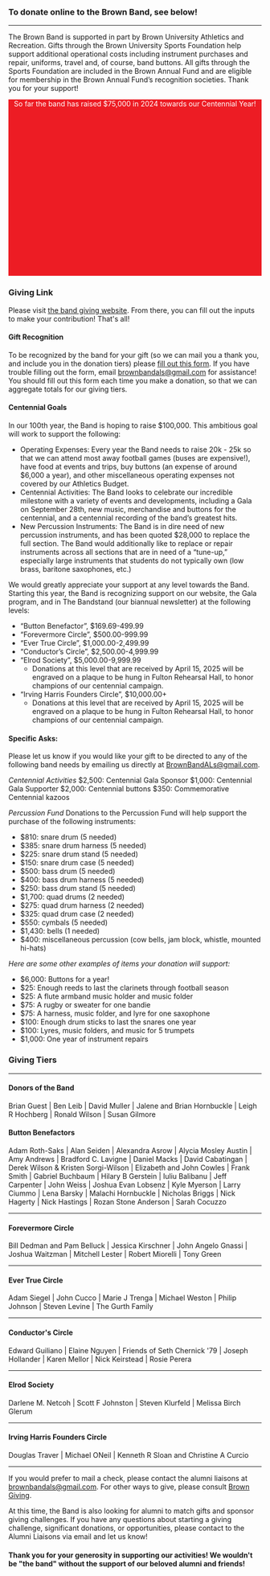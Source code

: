 ### To donate online to the Brown Band, see below!

<hr />

The Brown Band is supported in part by Brown University Athletics and Recreation. Gifts through the Brown University Sports Foundation help support additional operational costs including instrument purchases and repair, uniforms, travel and, of course, band buttons. All gifts through the Sports Foundation are included in the Brown Annual Fund and are eligible for membership in the Brown Annual Fund’s recognition societies. Thank you for your support!

<div style="height: 9%; background-color: #ED1C24; text-align: center; color: white;">
<p>So far the band has raised $75,000 in 2024 towards our Centennial Year!</p>
</div>

### Giving Link

Please visit [the band giving website](https://go.brown.edu/BrownBandGifts). From there, you can fill out the inputs to make your contribution! That's all!

#### Gift Recognition

To be recognized by the band for your gift (so we can mail you a thank you, and include you in the donation tiers) please [fill out this form](https://docs.google.com/forms/d/e/1FAIpQLSfNc-XJn6hrW3V_BmgN7TPr7idzSRKJYyMb6xPNpeySM1MAiA/viewform). If you have trouble filling out the form, email brownbandals@gmail.com for assistance! You should fill out this form each time you make a donation, so that we can aggregate totals for our giving tiers.

#### Centennial Goals

In our 100th year, the Band is hoping to raise $100,000. This ambitious goal will work to support the following:

- Operating Expenses: Every year the Band needs to raise 20k - 25k so that we can attend most away football games (buses are expensive!), have food at events and trips, buy buttons (an expense of around $6,000 a year), and other miscellaneous operating expenses not covered by our Athletics Budget.
- Centennial Activities: The Band looks to celebrate our incredible milestone with a variety of events and developments, including a Gala on September 28th, new music, merchandise and buttons for the centennial, and a centennial recording of the band’s greatest hits.
- New Percussion Instruments: The Band is in dire need of new percussion instruments, and has been quoted $28,000 to replace the full section. The Band would additionally like to replace or repair instruments across all sections that are in need of a “tune-up,” especially large instruments that students do not typically own (low brass, baritone saxophones, etc.)

We would greatly appreciate your support at any level towards the Band. Starting this year, the Band is recognizing support on our website, the Gala program, and in The Bandstand (our biannual newsletter) at the following levels:

- “Button Benefactor”, $169.69-499.99
- “Forevermore Circle”, $500.00-999.99
- “Ever True Circle”, $1,000.00-2,499.99
- “Conductor’s Circle”, $2,500.00-4,999.99
- “Elrod Society”, $5,000.00-9,999.99
  - Donations at this level that are received by April 15, 2025 will be engraved on a plaque to be hung in Fulton Rehearsal Hall, to honor champions of our centennial campaign.
- “Irving Harris Founders Circle”, $10,000.00+
  - Donations at this level that are received by April 15, 2025 will be engraved on a plaque to be hung in Fulton Rehearsal Hall, to honor champions of our centennial campaign.

#### Specific Asks:

Please let us know if you would like your gift to be directed to any of the following band needs by emailing us directly at BrownBandALs@gmail.com.

_Centennial Activities_ $2,500: Centennial Gala Sponsor $1,000: Centennial Gala Supporter $2,000: Centennial buttons $350: Commemorative Centennial kazoos

_Percussion Fund_ Donations to the Percussion Fund will help support the purchase of the following instruments:

- $810: snare drum (5 needed)
- $385: snare drum harness (5 needed)
- $225: snare drum stand (5 needed)
- $150: snare drum case (5 needed)
- $500: bass drum (5 needed)
- $400: bass drum harness (5 needed)
- $250: bass drum stand (5 needed)
- $1,700: quad drums (2 needed)
- $275: quad drum harness (2 needed)
- $325: quad drum case (2 needed)
- $550: cymbals (5 needed)
- $1,430: bells (1 needed)
- $400: miscellaneous percussion (cow bells, jam block, whistle, mounted hi-hats)

_Here are some other examples of items your donation will support:_

- $6,000: Buttons for a year!
- $25: Enough reeds to last the clarinets through football season
- $25: A flute armband music holder and music folder
- $75: A rugby or sweater for one bandie
- $75: A harness, music folder, and lyre for one saxophone
- $100: Enough drum sticks to last the snares one year
- $100: Lyres, music folders, and music for 5 trumpets
- $1,000: One year of instrument repairs

### Giving Tiers

<hr/>

#### Donors of the Band

Brian Guest | Ben Leib | David Muller | Jalene and Brian Hornbuckle | Leigh R Hochberg | Ronald Wilson | Susan Gilmore

#### Button Benefactors

Adam Roth-Saks | Alan Seiden | Alexandra Asrow | Alycia Mosley Austin | Amy Andrews | Bradford C. Lavigne | Daniel Macks | David Cabatingan | Derek Wilson & Kristen Sorgi-Wilson | Elizabeth and John Cowles | Frank Smith | Gabriel Buchbaum | Hilary B Gerstein | Iuliu Balibanu | Jeff Carpenter | John Weiss | Joshua Evan Lobsenz | Kyle Myerson | Larry Ciummo | Lena Barsky | Malachi Hornbuckle | Nicholas Briggs | Nick Hagerty | Nick Hastings | Rozan Stone Anderson | Sarah Cocuzzo

<hr/>

#### Forevermore Circle

Bill Dedman and Pam Belluck | Jessica Kirschner | John Angelo Gnassi | Joshua Waitzman | Mitchell Lester | Robert Miorelli | Tony Green

<hr/>

#### Ever True Circle

Adam Siegel | John Cucco | Marie J Trenga | Michael Weston | Philip Johnson | Steven Levine | The Gurth Family

<hr/>

#### Conductor's Circle

Edward Guiliano | Elaine Nguyen | Friends of Seth Chernick '79 | Joseph Hollander | Karen Mellor | Nick Keirstead | Rosie Perera

<hr/>

#### Elrod Society

Darlene M. Netcoh | Scott F Johnston | Steven Klurfeld | Melissa Birch Glerum

<hr/>

#### Irving Harris Founders Circle

Douglas Traver | Michael ONeil | Kenneth R Sloan and Christine A Curcio

<hr/>

If you would prefer to mail a check, please contact the alumni liaisons at brownbandals@gmail.com. For other ways to give, please consult [Brown Giving](https://alumni-friends.brown.edu/giving/how-give).

At this time, the Band is also looking for alumni to match gifts and sponsor giving challenges. If you have any questions about starting a giving challenge, significant donations, or opportunities, please contact to the Alumni Liaisons via email and let us know!

#### Thank you for your generosity in supporting our activities! We wouldn't be "the band" without the support of our beloved alumni and friends!
